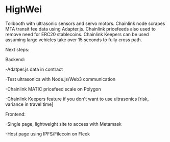 # HighWei

Tollbooth with ultrasonic sensors and servo motors. Chainlink node scrapes MTA transit fee data using Adapter.js.
Chainlink pricefeeds also used to remove need for ERC20 stablecoins. Chainlink Keepers can be used assuming large vehicles take over 15 seconds to fully cross path.

Next steps: 

Backend:

-Adatper.js data in contract

-Test ultrasonics with Node.js/Web3 communication

-Chainlink MATIC pricefeed scale on Polygon

-Chainlink Keepers feature if you don't want to use ultrasonics [risk, variance in travel time]

Frontend: 

-Single page, lightweight site to access with Metamask

-Host page using IPFS/Filecoin on Fleek
